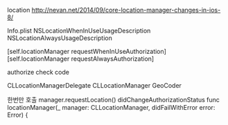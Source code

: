 location
http://nevan.net/2014/09/core-location-manager-changes-in-ios-8/


Info.plist
NSLocationWhenInUseUsageDescription
NSLocationAlwaysUsageDescription

[self.locationManager requestWhenInUseAuthorization]
[self.locationManager requestAlwaysAuthorization]

authorize check code


CLLocationManagerDelegate
CLLocationManager
GeoCoder

한번만 호출 manager.requestLocation()
didChangeAuthorizationStatus
func locationManager(_ manager: CLLocationManager, didFailWithError error: Error) {



